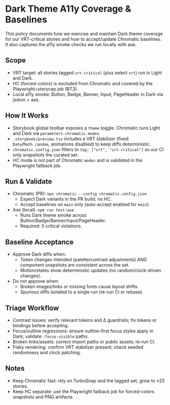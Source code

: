 # Dark Theme A11y Coverage & Baselines

This policy documents how we exercise and maintain Dark theme coverage for our VRT-critical stories and how to accept/update Chromatic baselines. It also captures the a11y smoke checks we run locally with axe.

## Scope
- VRT target: all stories tagged `vrt-critical` (plus select `vrt`) run in Light and Dark.
- HC (forced-colors) is excluded from Chromatic and covered by the Playwright+storycap job (B7.3).
- Local a11y smoke: Button, Badge, Banner, Input, PageHeader in Dark via jsdom + axe.

## How It Works
- Storybook global toolbar exposes a `theme` toggle. Chromatic runs Light and Dark via `parameters.chromatic.modes`.
- `.storybook/preview.tsx` includes a VRT stabilizer (fixed `Date`/`Math.random`, animations disabled) to keep diffs deterministic.
- `chromatic.config.json` filters to `tag: ["vrt", "vrt-critical"]` so our CI only snapshots the curated set.
- HC mode is not part of Chromatic `modes` and is validated in the Playwright fallback job.

## Run & Validate
- Chromatic (PR): `npx chromatic --config chromatic.config.json`
  - Expect Dark variants in the PR build; no HC.
  - Accept baselines on `main` only (auto-accept enabled for `main`).
- Axe (local): `npm run test:axe`
  - Runs Dark theme smoke across Button/Badge/Banner/Input/PageHeader.
  - Required: 0 critical violations.

## Baseline Acceptance
- Approve Dark diffs when:
  - Token changes intended (palette/contrast adjustments) AND component snapshots are consistent across the set.
  - Motion/states show deterministic updates (no random/clock-driven changes).
- Do not approve when:
  - Broken images/links or missing fonts cause layout shifts.
  - Spurious diffs isolated to a single run (re-run CI or rebase).

## Triage Workflow
- Contrast issues: verify relevant tokens and Δ guardrails; fix tokens or bindings before accepting.
- Focus/outline regressions: ensure outline-first focus styles apply in Dark; validate `:focus-visible` paths.
- Broken links/assets: correct import paths or public assets; re-run CI.
- Flaky rendering: confirm VRT stabilizer present; check seeded randomness and clock patching.

## Notes
- Keep Chromatic fast: rely on TurboSnap and the tagged set; grow to ≥25 stories.
- Keep HC separate: use the Playwright fallback job for forced-colors snapshots and PNG artifacts.

